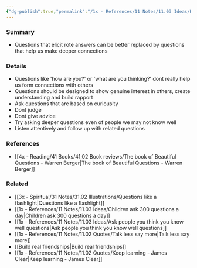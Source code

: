 ```yaml
---
{"dg-publish":true,"permalink":"/1x - References/11 Notes/11.03 Ideas/How to use questions that foster deeper connections/","title":"How to use questions that foster deeper connections","created":"2023-06-07T23:45:50.000+03:00","updated":"2024-02-14T20:18:30.364+03:00"}
---
```



### Summary
- Questions that elicit rote answers can be better replaced by questions that help us make deeper connections

### Details
- Questions like 'how are you?' or 'what are you thinking?' dont really help us form connections with others
- Questions should be designed to show genuine interest in others, create understanding and build rapport
- Ask questions that are based on curiousity
- Dont judge
- Dont give advice
- Try asking deeper questions even of people we may not know well
- Listen attentively and follow up with related questions

### References
- [[4x - Reading/41 Books/41.02 Book reviews/The book of Beautiful Questions - Warren Berger\|The book of Beautiful Questions - Warren Berger]]

### Related
- [[3x - Spiritual/31 Notes/31.02 Illustrations/Questions like a flashlight\|Questions like a flashlight]]
- [[1x - References/11 Notes/11.03 Ideas/Children ask 300 questions a day\|Children ask 300 questions a day]]
- [[1x - References/11 Notes/11.03 Ideas/Ask people you think you know well questions\|Ask people you think you know well questions]]
- [[1x - References/11 Notes/11.02 Quotes/Talk less say more\|Talk less say more]]
- [[Build real friendships\|Build real friendships]]
- [[1x - References/11 Notes/11.02 Quotes/Keep learning - James Clear\|Keep learning - James Clear]]